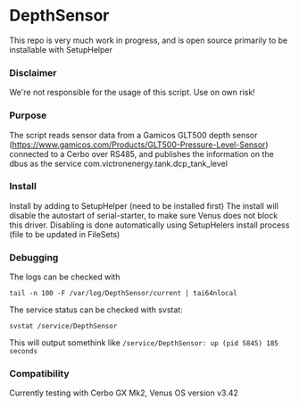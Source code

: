 # DepthSensor

This repo is very much work in progress, and is open source primarily to be installable with SetupHelper

### Disclaimer
We're not responsible for the usage of this script. Use on own risk! 

### Purpose
The script reads sensor data from a Gamicos GLT500 depth sensor (https://www.gamicos.com/Products/GLT500-Pressure-Level-Sensor) connected to a Cerbo over RS485, and publishes the information on the dbus as the service com.victronenergy.tank.dcp_tank_level

### Install

Install by adding to SetupHelper (need to be installed first)
The install will disable the autostart of serial-starter, to make sure Venus does not block this driver.
Disabling is done automatically using SetupHelers install process (file to be updated in FileSets)


### Debugging

The logs can be checked with 
```
tail -n 100 -F /var/log/DepthSensor/current | tai64nlocal
```

The service status can be checked with svstat: 
```
svstat /service/DepthSensor
```

This will output somethink like ```/service/DepthSensor: up (pid 5845) 185 seconds```


### Compatibility
Currently testing with Cerbo GX Mk2, Venus OS version v3.42
